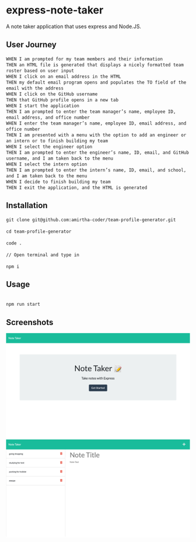 # express-note-taker

A note taker application that uses express and Node.JS.

## User Journey

```
WHEN I am prompted for my team members and their information
THEN an HTML file is generated that displays a nicely formatted team roster based on user input
WHEN I click on an email address in the HTML
THEN my default email program opens and populates the TO field of the email with the address
WHEN I click on the GitHub username
THEN that GitHub profile opens in a new tab
WHEN I start the application
THEN I am prompted to enter the team manager’s name, employee ID, email address, and office number
WHEN I enter the team manager’s name, employee ID, email address, and office number
THEN I am presented with a menu with the option to add an engineer or an intern or to finish building my team
WHEN I select the engineer option
THEN I am prompted to enter the engineer’s name, ID, email, and GitHub username, and I am taken back to the menu
WHEN I select the intern option
THEN I am prompted to enter the intern’s name, ID, email, and school, and I am taken back to the menu
WHEN I decide to finish building my team
THEN I exit the application, and the HTML is generated
```

## Installation

```
git clone git@github.com:amirtha-coder/team-profile-generator.git

cd team-profile-generator

code .

// Open terminal and type in

npm i
```

## Usage

```

npm run start
```

## Screenshots

![Screenshot 1](./public/assets/images/notetaker-1.png)
![Screenshot 2](./public/assets/images/notetaker-2.png)
